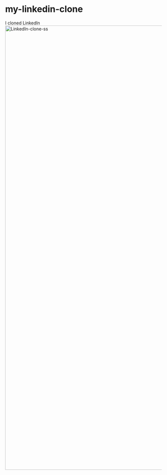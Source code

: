 # my-linkedin-clone
I cloned LinkedIn
<img width="1429" alt="LinkedIn-clone-ss" src="https://user-images.githubusercontent.com/119763552/221420262-97ca3c8e-1fcf-44ba-bd23-ec8c5246548b.png">
